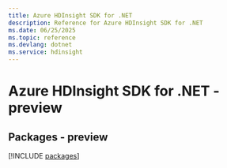 ```yaml
---
title: Azure HDInsight SDK for .NET
description: Reference for Azure HDInsight SDK for .NET
ms.date: 06/25/2025
ms.topic: reference
ms.devlang: dotnet
ms.service: hdinsight
---
```

# Azure HDInsight SDK for .NET - preview
## Packages - preview
[!INCLUDE [packages](hdinsight-index.md)]